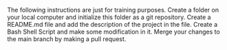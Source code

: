 The following instructions are just for training purposes. 
Create a folder on your local computer and initialize this folder as a git repository.
Create a README.md file and add the description of the project in the file. 
Create a Bash Shell Script and make some modification in it. 
Merge your changes to the main branch by making a pull request.
